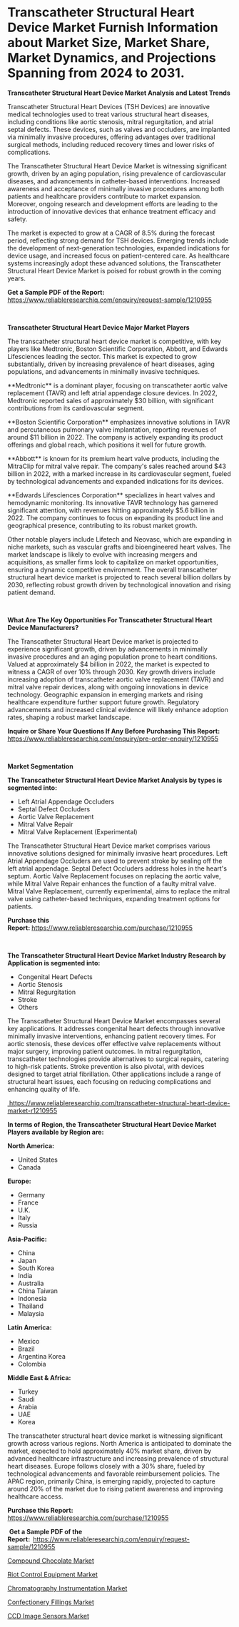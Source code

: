 <p><h1>Transcatheter Structural Heart Device Market Furnish Information about Market Size, Market Share, Market Dynamics, and Projections Spanning from 2024 to 2031.</h1></p><p><strong>Transcatheter Structural Heart Device Market Analysis and Latest Trends</strong></p>
<p><p>Transcatheter Structural Heart Devices (TSH Devices) are innovative medical technologies used to treat various structural heart diseases, including conditions like aortic stenosis, mitral regurgitation, and atrial septal defects. These devices, such as valves and occluders, are implanted via minimally invasive procedures, offering advantages over traditional surgical methods, including reduced recovery times and lower risks of complications.</p><p>The Transcatheter Structural Heart Device Market is witnessing significant growth, driven by an aging population, rising prevalence of cardiovascular diseases, and advancements in catheter-based interventions. Increased awareness and acceptance of minimally invasive procedures among both patients and healthcare providers contribute to market expansion. Moreover, ongoing research and development efforts are leading to the introduction of innovative devices that enhance treatment efficacy and safety.</p><p>The market is expected to grow at a CAGR of 8.5% during the forecast period, reflecting strong demand for TSH devices. Emerging trends include the development of next-generation technologies, expanded indications for device usage, and increased focus on patient-centered care. As healthcare systems increasingly adopt these advanced solutions, the Transcatheter Structural Heart Device Market is poised for robust growth in the coming years.</p></p>
<p><strong>Get a Sample PDF of the Report:&nbsp;</strong> <a href="https://www.reliableresearchiq.com/enquiry/request-sample/1210955?utm_campaign=1144&utm_medium=2&utm_source=Github&utm_content=ia&utm_term=16122024&utm_id=transcatheter-structural-heart-device">https://www.reliableresearchiq.com/enquiry/request-sample/1210955</a></p>
<p>&nbsp;</p>
<p><strong>Transcatheter Structural Heart Device Major Market Players</strong></p>
<p><p>The transcatheter structural heart device market is competitive, with key players like Medtronic, Boston Scientific Corporation, Abbott, and Edwards Lifesciences leading the sector. This market is expected to grow substantially, driven by increasing prevalence of heart diseases, aging populations, and advancements in minimally invasive techniques.</p><p>**Medtronic** is a dominant player, focusing on transcatheter aortic valve replacement (TAVR) and left atrial appendage closure devices. In 2022, Medtronic reported sales of approximately $30 billion, with significant contributions from its cardiovascular segment.</p><p>**Boston Scientific Corporation** emphasizes innovative solutions in TAVR and percutaneous pulmonary valve implantation, reporting revenues of around $11 billion in 2022. The company is actively expanding its product offerings and global reach, which positions it well for future growth.</p><p>**Abbott** is known for its premium heart valve products, including the MitraClip for mitral valve repair. The company's sales reached around $43 billion in 2022, with a marked increase in its cardiovascular segment, fueled by technological advancements and expanded indications for its devices.</p><p>**Edwards Lifesciences Corporation** specializes in heart valves and hemodynamic monitoring. Its innovative TAVR technology has garnered significant attention, with revenues hitting approximately $5.6 billion in 2022. The company continues to focus on expanding its product line and geographical presence, contributing to its robust market growth.</p><p>Other notable players include Lifetech and Neovasc, which are expanding in niche markets, such as vascular grafts and bioengineered heart valves. The market landscape is likely to evolve with increasing mergers and acquisitions, as smaller firms look to capitalize on market opportunities, ensuring a dynamic competitive environment. The overall transcatheter structural heart device market is projected to reach several billion dollars by 2030, reflecting robust growth driven by technological innovation and rising patient demand.</p></p>
<p>&nbsp;</p>
<p><strong>What Are The Key Opportunities For Transcatheter Structural Heart Device Manufacturers?</strong></p>
<p><p>The Transcatheter Structural Heart Device market is projected to experience significant growth, driven by advancements in minimally invasive procedures and an aging population prone to heart conditions. Valued at approximately $4 billion in 2022, the market is expected to witness a CAGR of over 10% through 2030. Key growth drivers include increasing adoption of transcatheter aortic valve replacement (TAVR) and mitral valve repair devices, along with ongoing innovations in device technology. Geographic expansion in emerging markets and rising healthcare expenditure further support future growth. Regulatory advancements and increased clinical evidence will likely enhance adoption rates, shaping a robust market landscape.</p></p>
<p><strong>Inquire or Share Your Questions If Any Before Purchasing This Report:</strong> <a href="https://www.reliableresearchiq.com/enquiry/pre-order-enquiry/1210955?utm_campaign=1144&utm_medium=2&utm_source=Github&utm_content=ia&utm_term=16122024&utm_id=transcatheter-structural-heart-device">https://www.reliableresearchiq.com/enquiry/pre-order-enquiry/1210955</a></p>
<p>&nbsp;</p>
<p><strong>Market Segmentation</strong></p>
<p><strong>The Transcatheter Structural Heart Device Market Analysis by types is segmented into:</strong></p>
<p><ul><li>Left Atrial Appendage Occluders</li><li>Septal Defect Occluders</li><li>Aortic Valve Replacement</li><li>Mitral Valve Repair</li><li>Mitral Valve Replacement (Experimental)</li></ul></p>
<p><p>The Transcatheter Structural Heart Device market comprises various innovative solutions designed for minimally invasive heart procedures. Left Atrial Appendage Occluders are used to prevent stroke by sealing off the left atrial appendage. Septal Defect Occluders address holes in the heart's septum. Aortic Valve Replacement focuses on replacing the aortic valve, while Mitral Valve Repair enhances the function of a faulty mitral valve. Mitral Valve Replacement, currently experimental, aims to replace the mitral valve using catheter-based techniques, expanding treatment options for patients.</p></p>
<p><strong>Purchase this Report:&nbsp;</strong><a href="https://www.reliableresearchiq.com/purchase/1210955?utm_campaign=1144&utm_medium=2&utm_source=Github&utm_content=ia&utm_term=16122024&utm_id=transcatheter-structural-heart-device">https://www.reliableresearchiq.com/purchase/1210955</a></p>
<p>&nbsp;</p>
<p><strong>The Transcatheter Structural Heart Device Market Industry Research by Application is segmented into:</strong></p>
<p><ul><li>Congenital Heart Defects</li><li>Aortic Stenosis</li><li>Mitral Regurgitation</li><li>Stroke</li><li>Others</li></ul></p>
<p><p>The Transcatheter Structural Heart Device Market encompasses several key applications. It addresses congenital heart defects through innovative minimally invasive interventions, enhancing patient recovery times. For aortic stenosis, these devices offer effective valve replacements without major surgery, improving patient outcomes. In mitral regurgitation, transcatheter technologies provide alternatives to surgical repairs, catering to high-risk patients. Stroke prevention is also pivotal, with devices designed to target atrial fibrillation. Other applications include a range of structural heart issues, each focusing on reducing complications and enhancing quality of life.</p></p>
<p><a href="https://www.reliableresearchiq.com/transcatheter-structural-heart-device-market-r1210955?utm_campaign=1144&utm_medium=2&utm_source=Github&utm_content=ia&utm_term=16122024&utm_id=transcatheter-structural-heart-device">&nbsp;https://www.reliableresearchiq.com/transcatheter-structural-heart-device-market-r1210955</a></p>
<p><strong>In terms of Region, the Transcatheter Structural Heart Device Market Players available by Region are:</strong></p>
<p>
    <p> <strong> North America: </strong>
        <ul>
            <li>United States</li>
            <li>Canada</li>
        </ul>
        </p> 
    <p> <strong> Europe: </strong>
        <ul>
            <li>Germany</li>
            <li>France</li>
            <li>U.K.</li>
            <li>Italy</li>
            <li>Russia</li>
        </ul>
        </p> 
    <p> <strong> Asia-Pacific: </strong>
        <ul>
            <li>China</li>
            <li>Japan</li>
            <li>South Korea</li>
            <li>India</li>
            <li>Australia</li>
            <li>China Taiwan</li>
            <li>Indonesia</li>
            <li>Thailand</li>
            <li>Malaysia</li>
        </ul>
        </p> 
    <p> <strong> Latin America: </strong>
        <ul>
            <li>Mexico</li>
            <li>Brazil</li>
            <li>Argentina Korea</li>
            <li>Colombia</li>
        </ul>
        </p> 
    <p> <strong> Middle East & Africa: </strong>
        <ul>
            <li>Turkey</li>
            <li>Saudi</li>
            <li>Arabia</li>
            <li>UAE</li>
            <li>Korea</li>
        </ul>
    </p>
    </p>
<p><p>The transcatheter structural heart device market is witnessing significant growth across various regions. North America is anticipated to dominate the market, expected to hold approximately 40% market share, driven by advanced healthcare infrastructure and increasing prevalence of structural heart diseases. Europe follows closely with a 30% share, fueled by technological advancements and favorable reimbursement policies. The APAC region, primarily China, is emerging rapidly, projected to capture around 20% of the market due to rising patient awareness and improving healthcare access.</p></p>
<p><strong>Purchase this Report: </strong><a href="https://www.reliableresearchiq.com/purchase/1210955?utm_campaign=1144&utm_medium=2&utm_source=Github&utm_content=ia&utm_term=16122024&utm_id=transcatheter-structural-heart-device">https://www.reliableresearchiq.com/purchase/1210955</a></p>
<p>&nbsp;<strong>Get a Sample PDF of the Report:&nbsp;&nbsp;</strong><a href="https://www.reliableresearchiq.com/enquiry/request-sample/1210955?utm_campaign=1144&utm_medium=2&utm_source=Github&utm_content=ia&utm_term=16122024&utm_id=transcatheter-structural-heart-device">https://www.reliableresearchiq.com/enquiry/request-sample/1210955</a></p>
<p><strong></strong></p>
<p><p><a href="https://www.linkedin.com/pulse/compound-chocolate-industry-analysis-market-size-growing-neyzf?utm_campaign=1144&utm_medium=2&utm_source=Github&utm_content=ia&utm_term=16122024&utm_id=transcatheter-structural-heart-device">Compound Chocolate Market</a></p><p><a href="https://www.linkedin.com/pulse/riot-control-equipment-market-growth-outlook-2024-2031-8kz0e?utm_campaign=1144&utm_medium=2&utm_source=Github&utm_content=ia&utm_term=16122024&utm_id=transcatheter-structural-heart-device">Riot Control Equipment Market</a></p><p><a href="https://www.linkedin.com/pulse/chromatography-instrumentation-market-analysis-from-2024-qu1ve?utm_campaign=1144&utm_medium=2&utm_source=Github&utm_content=ia&utm_term=16122024&utm_id=transcatheter-structural-heart-device">Chromatography Instrumentation Market</a></p><p><a href="https://www.linkedin.com/pulse/confectionery-fillings-market-growth-study-provides-vwboe?utm_campaign=1144&utm_medium=2&utm_source=Github&utm_content=ia&utm_term=16122024&utm_id=transcatheter-structural-heart-device">Confectionery Fillings Market</a></p><p><a href="https://www.linkedin.com/pulse/study-global-ccd-image-sensors-market-emphasis-onthe-cagr-fdxnf?utm_campaign=1144&utm_medium=2&utm_source=Github&utm_content=ia&utm_term=16122024&utm_id=transcatheter-structural-heart-device">CCD Image Sensors Market</a></p></p>